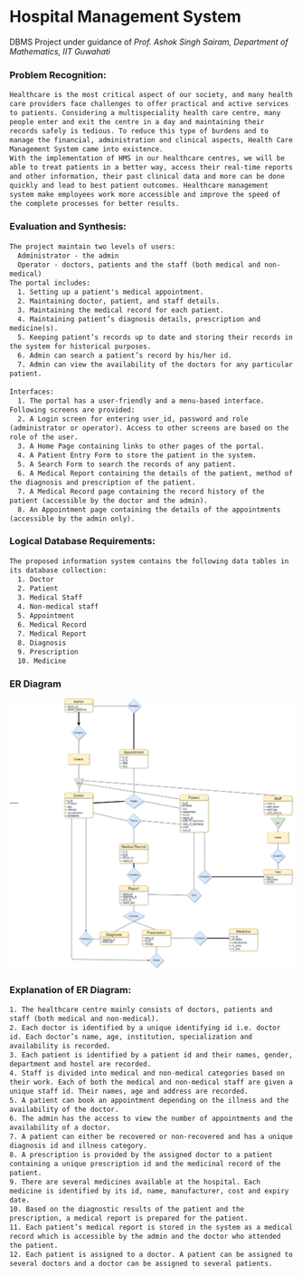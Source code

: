 # Hospital Management System

DBMS Project under guidance of *Prof. Ashok Singh Sairam, Department of Mathematics, IIT Guwahati*

### Problem Recognition:
    Healthcare is the most critical aspect of our society, and many health care providers face challenges to offer practical and active services to patients. Considering a multispeciality health care centre, many people enter and exit the centre in a day and maintaining their records safely is tedious. To reduce this type of burdens and to manage the financial, administration and clinical aspects, Health Care Management System came into existence.
    With the implementation of HMS in our healthcare centres, we will be able to treat patients in a better way, access their real-time reports and other information, their past clinical data and more can be done quickly and lead to best patient outcomes. Healthcare management system make employees work more accessible and improve the speed of the complete processes for better results.

### Evaluation and Synthesis:
    The project maintain two levels of users: 
      Administrator - the admin
      Operator - doctors, patients and the staff (both medical and non-medical)
    The portal includes:
      1. Setting up a patient's medical appointment.
      2. Maintaining doctor, patient, and staff details.
      3. Maintaining the medical record for each patient.
      4. Maintaining patient’s diagnosis details, prescription and medicine(s).
      5. Keeping patient’s records up to date and storing their records in the system for historical purposes.
      6. Admin can search a patient’s record by his/her id.
      7. Admin can view the availability of the doctors for any particular patient.

    Interfaces:
      1. The portal has a user-friendly and a menu-based interface. Following screens are provided: 
      2. A Login screen for entering user_id, password and role (administrator or operator). Access to other screens are based on the role of the user.
      3. A Home Page containing links to other pages of the portal.
      4. A Patient Entry Form to store the patient in the system.
      5. A Search Form to search the records of any patient.
      6. A Medical Report containing the details of the patient, method of the diagnosis and prescription of the patient.
      7. A Medical Record page containing the record history of the patient (accessible by the doctor and the admin).
      8. An Appointment page containing the details of the appointments (accessible by the admin only).

### Logical Database Requirements:
    The proposed information system contains the following data tables in its database collection:
      1. Doctor
      2. Patient
      3. Medical Staff
      4. Non-medical staff
      5. Appointment
      6. Medical Record
      7. Medical Report
      8. Diagnosis
      9. Prescription
      10. Medicine

### ER Diagram
![](ERDiagram.png)

### Explanation of ER Diagram:
    1. The healthcare centre mainly consists of doctors, patients and staff (both medical and non-medical).
    2. Each doctor is identified by a unique identifying id i.e. doctor id. Each doctor’s name, age, institution, specialization and availability is recorded.
    3. Each patient is identified by a patient id and their names, gender, department and hostel are recorded.
    4. Staff is divided into medical and non-medical categories based on their work. Each of both the medical and non-medical staff are given a unique staff id. Their names, age and address are recorded.
    5. A patient can book an appointment depending on the illness and the availability of the doctor.
    6. The admin has the access to view the number of appointments and the availability of a doctor.
    7. A patient can either be recovered or non-recovered and has a unique diagnosis id and illness category.
    8. A prescription is provided by the assigned doctor to a patient containing a unique prescription id and the medicinal record of the patient.
    9. There are several medicines available at the hospital. Each medicine is identified by its id, name, manufacturer, cost and expiry date.
    10. Based on the diagnostic results of the patient and the prescription, a medical report is prepared for the patient.
    11. Each patient’s medical report is stored in the system as a medical record which is accessible by the admin and the doctor who attended the patient.
    12. Each patient is assigned to a doctor. A patient can be assigned to several doctors and a doctor can be assigned to several patients.

